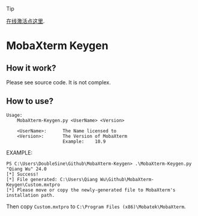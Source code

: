 > [!TIP]
> [在线激活点这里](https://inused.github.io/pages/file/tool/MobaXtermKeygen.html).


# MobaXterm Keygen



## How it work?



Please see source code. It is not complex.

## How to use?



```
Usage:
    MobaXterm-Keygen.py <UserName> <Version>

    <UserName>:      The Name licensed to
    <Version>:       The Version of MobaXterm
                     Example:    10.9
```



EXAMPLE:

```
PS C:\Users\DoubleSine\Github\MobaXterm-Keygen> .\MobaXterm-Keygen.py "Qiang Wu" 24.0
[*] Success!
[*] File generated: C:\Users\Qiang Wu\Github\MobaXterm-Keygen\Custom.mxtpro
[*] Please move or copy the newly-generated file to MobaXterm's installation path.
```



Then copy `Custom.mxtpro` to `C:\Program Files (x86)\Mobatek\MobaXterm`.
